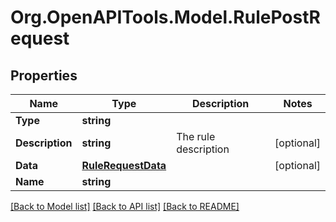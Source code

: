 # Org.OpenAPITools.Model.RulePostRequest

## Properties

Name | Type | Description | Notes
------------ | ------------- | ------------- | -------------
**Type** | **string** |  | 
**Description** | **string** | The rule description | [optional] 
**Data** | [**RuleRequestData**](RuleRequestData.md) |  | [optional] 
**Name** | **string** |  | 

[[Back to Model list]](../README.md#documentation-for-models) [[Back to API list]](../README.md#documentation-for-api-endpoints) [[Back to README]](../README.md)

